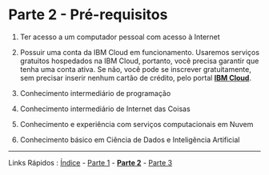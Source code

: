 # Parte 2 - Pré-requisitos

1. Ter acesso a um computador pessoal com acesso à Internet

2. Possuir uma conta da IBM Cloud em funcionamento.
Usaremos serviços gratuitos hospedados na IBM Cloud, portanto, você precisa garantir que tenha uma conta ativa. Se não, você pode se inscrever gratuitamente, sem precisar inserir nenhum cartão de crédito, pelo portal [**IBM Cloud**](http://cloud.ibm.com/).

3. Conhecimento intermediário de programação

4. Conhecimento intermediário de Internet das Coisas

5. Conhecimento e experiência com serviços computacionais em Nuvem

6. Conhecimento básico em Ciência de Dados e Inteligência Artificial


***
Links Rápidos :
[Índice](https://github.com/cesariojr/cogiot/) - [Parte 1](/content/pat01.md) - **[Parte 2](/content/part02.md)** - [Parte 3](/content/part03.md)
